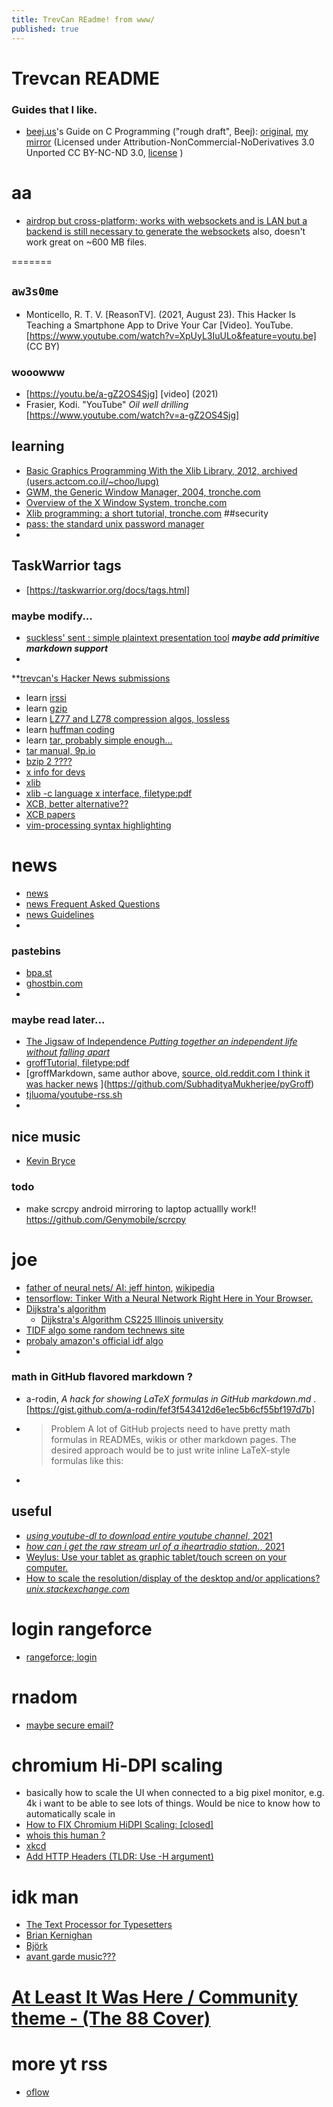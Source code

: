 ```yaml
---
title: TrevCan REadme! from www/
published: true
---
```



# Trevcan README


### Guides that I like.

- [beej.us](https://beej.us)'s Guide on C Programming ("rough draft", Beej): [original](http://beej.us/guide/bgc/), [my mirror](/mirrors/bgc/website) (Licensed under Attribution-NonCommercial-NoDerivatives 3.0 Unported CC BY-NC-ND 3.0, [license](/mirrors/bgc/LICENSE.md) )



# aa
- [airdrop but cross-platform; works with websockets and is LAN but a backend is still necessary to generate the websockets](https://snapdrop.net/) also, doesn't work great on ~600 MB files.

<!--
You can use the [editor on GitHub](https://github.com/TrevCan/trevcan.github.io/edit/master/README.md) to maintain and preview the content for your website in Markdown files.

Whenever you commit to this repository, GitHub Pages will run [Jekyll](https://jekyllrb.com/) to rebuild the pages in your site, from the content in your Markdown files.

### Markdown

Markdown is a lightweight and easy-to-use syntax for styling your writing. It includes conventions for

```markdown
Syntax highlighted code block

# Header 1
## Header 2
### Header 3

- Bulleted
- List

1. Numbered
2. List

**Bold** and _Italic_ and `Code` text

[Link](url) and ![Image](src)
```

For more details see [GitHub Flavored Markdown](https://guides.github.com/features/mastering-markdown/).

### Jekyll Themes

Your Pages site will use the layout and styles from the Jekyll theme you have selected in your [repository settings](https://github.com/TrevCan/trevcan.github.io/settings/pages). The name of this theme is saved in the Jekyll `_config.yml` configuration file.

### Support or Contact

Having trouble with Pages? Check out our [documentation](https://docs.github.com/categories/github-pages-basics/) or [contact support](https://support.github.com/contact) and we’ll help you sort it out.



### AUR packages
 - `ddgr`
 - `duc`
 - `glmark2`
 - `libxft-bgra-git`
 - `linux-wifi-hotspot`
 - `logiops`
 - `minipro`
 - `networkmanager-dmenu-git`
 - `openboard`
 - `optimus-manager`
 - `pam-gnupg`
 - `selectdefaultapplication-git`
 - `srecord`
 - `steamcmd`
 - `taglib-git`
 - `tremc-git`
 - `wd719x-firmware`
 - `weylus`
 - `xwinwrap-git`


urls:
- AUR: name only, minipro, ascending, 50pp
- 	https://aur.archlinux.org/packages/?O=0&SeB=n&K=minipro&outdated=&SB=n&SO=a&PP=50&do_Search=Go
- AUR: name & desc, minipro, ascending, 50pp
- 	https://aur.archlinux.org/packages/?O=0&SeB=nd&K=minipro&outdated=&SB=n&SO=a&PP=50&do_Search=Go

https://aur.archlinux.org/packages/?O=0&SeB=n&K=
html keys=
	required:	?O=0
	search by: 	SeB=n (search by name only)
	keywords:	K=gvim (keyword=gvim)
-->

=======
## `aw3s0me`
- Monticello, R. T. V. [ReasonTV]. (2021, August 23). This Hacker Is Teaching a Smartphone App to Drive Your Car [Video]. YouTube. [https://www.youtube.com/watch?v=XpUyL3IuULo&feature=youtu.be] (CC BY)


### wooowww
 - [https://youtu.be/a-gZ2OS4Sjg] [video] (2021)
 - Frasier, Kodi. "YouTube" *Oil well drilling* [https://www.youtube.com/watch?v=a-gZ2OS4Sjg]


## learning
- [Basic Graphics Programming With the Xlib Library, 2012, archived (users.actcom.co.il/~choo/lupg) ](https://archive.is/8kKa)
- [GWM, the Generic Window Manager, 2004, tronche.com](https://tronche.com/gui/x/gwm/)
- [Overview of the X Window System, tronche.com](https://tronche.com/gui/x/xlib/introduction/overview.html)
- [Xlib programming: a short tutorial, tronche.com](https://tronche.com/gui/x/xlib-tutorial/)
##security
- [pass: the standard unix password manager](https://www.passwordstore.org/)
- 

## TaskWarrior tags
- [https://taskwarrior.org/docs/tags.html]

### maybe modify...
- [suckless' sent : simple plaintext presentation tool](https://tools.suckless.org/sent/) _**maybe add primitive markdown support**_
- 

**[trevcan's Hacker News submissions](https://news.ycombinator.com/submitted?id=trevcanhuman)

- learn [irssi](https://irssi.org/documentation/startup/)
- learn [gzip](https://en.wikipedia.org/wiki/Gzip)
- learn [LZ77 and LZ78 compression algos, lossless](https://en.wikipedia.org/wiki/LZ77_and_LZ78)
- learn [huffman coding](https://en.wikipedia.org/wiki/Huffman_coding)
- learn [tar, probably simple enough...](https://en.wikipedia.org/wiki/Tar_\(computing\)#External_links)
- [tar manual, 9p.io](https://9p.io/magic/man2html/1/tar)
- [bzip 2 ????](https://en.wikipedia.org/wiki/Bzip2)
- [x info for devs](https://www.x.org/wiki/DeveloperStart/)
- [xlib](https://en.wikipedia.org/wiki/Xlib)
- [xlib -c language x interface, filetype:pdf](http://www.xfree86.org/current/xlib.pdf)
- [XCB, better alternative??](https://xcb.freedesktop.org/)
- [XCB papers](https://xcb.freedesktop.org/Publications/)
- [vim-processing syntax highlighting ](https://github.com/sophacles/vim-processing)

# news
- [news](https://news.ycombinator.com/news) 
- [news Frequent Asked Questions](https://news.ycombinator.com/newsfaq.html)
- [news Guidelines](https://news.ycombinator.com/newsguidelines.html)
- 

### pastebins
- [bpa.st](https://bpa.st/)
- [ghostbin.com](https://ghostbin.com/)
- 


### maybe read later...
- [The Jigsaw of Independence *Putting together an independent life without falling apart*](https://tomcritchlow.com/2021/09/09/jigsaw/)
- [groffTutorial, filetype:pdf](https://github.com/SubhadityaMukherjee/groffTutorial/blob/master/groffTutorial.pdf)
- [groffMarkdown, same author above, [source, old.reddit.com I think it was hacker news](https://old.reddit.com/r/linux/comments/n2cc06/groff_with_wings/) ](https://github.com/SubhadityaMukherjee/pyGroff)
- [tjluoma/youtube-rss.sh](https://gist.github.com/tjluoma/fdbc63ceb78a2aecd3d638fd18b6ec6e)
- 

## nice music
- [Kevin Bryce](https://www.youtube.com/channel/UCKronkmoPSFic9zdAbdyUag)

### todo
- make scrcpy android mirroring to laptop actuallly work!! https://github.com/Genymobile/scrcpy

# joe
- [father of neural nets/ AI: jeff hinton](https://www.cs.toronto.edu/~hinton/), [wikipedia](https://en.wikipedia.org/wiki/Geoffrey_Hinton)
- [tensorflow: Tinker With a Neural Network Right Here in Your Browser.](https://playground.tensorflow.org/)
- [Dijkstra's algorithm](https://en.wikipedia.org/wiki/Dijkstra%27s_algorithm)
    - [Dijkstra's Algorithm CS225 Illinois university](https://courses.physics.illinois.edu/cs225/fa2021/resources/dijkstra/)
- [TIDF algo some random technews site](https://www.glassdoor.com/Interview/What-is-the-TFIDF-algorithm-QTN_4110589.htm)
- [probaly amazon's official idf algo](https://aws.amazon.com/marketplace/pp/prodview-yw4cvkljrukfm)
- 

### math in GitHub flavored markdown ?
- a-rodin, *A hack for showing LaTeX formulas in GitHub markdown.md* . [https://gist.github.com/a-rodin/fef3f543412d6e1ec5b6cf55bf197d7b]
- 	> Problem
	> A lot of GitHub projects need to have pretty math formulas in READMEs, wikis or other markdown pages. The desired approach would be to just write inline LaTeX-style formulas like this:
- 


## useful
- [*using youtube-dl to download entire youtube channel*, 2021](https://askubuntu.com/questions/856911/using-youtube-dl-to-download-entire-youtube-channel)
- [*how can i get the raw stream url of a iheartradio station.*, 2021](https://stackoverflow.com/questions/42043962/how-can-i-get-the-raw-stream-url-of-a-iheartradio-station/68795800#68795800)
- [Weylus: Use your tablet as graphic tablet/touch screen on your computer.](https://github.com/H-M-H/Weylus)
- [How to scale the resolution/display of the desktop and/or applications? *unix.stackexchange.com*](https://unix.stackexchange.com/questions/596887/how-to-scale-the-resolution-display-of-the-desktop-and-or-applications#596888)


# login rangeforce
- [rangeforce; login](http://portal.rangeforce.com/)



# rnadom
- [maybe secure email?](https://tutanota.com/)

# chromium Hi-DPI scaling
- basically how to scale the UI when connected to a big pixel monitor, e.g. 4k i want to be able to see lots of things. Would be nice to know how to automatically scale in 
- [How to FIX Chromium HiDPI Scaling: \[closed\] ](https://stackoverflow.com/questions/37935305/how-to-fix-chromium-hidpi-scaling)
- [whois this human ?](https://git.zx2c4.com/)
- [xkcd](https://xkcd.com/how-to/)
- [Add HTTP Headers (TLDR: Use -H argument)](https://catonmat.net/cookbooks/curl/add-http-headers)


# idk man
- [The Text Processor for Typesetters](https://troff.org/)
- [Brian Kernighan](https://en.wikipedia.org/wiki/Brian_Kernighan)
- [Björk](https://en.wikipedia.org/wiki/Bj%C3%B6rk)
- [avant garde music???](https://en.wikipedia.org/wiki/Avant-garde_music)

# [At Least It Was Here / Community theme - (The 88 Cover)](https://youtu.be/CkDLH2a9Yyo)

# more yt rss
- [oflow](https://stackoverflow.com/questions/64232403/rss-feed-for-youtube-channels)
